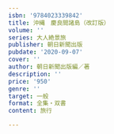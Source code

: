 ```yaml
---
isbn: '9784023339842'
title: 沖縄　慶良間諸島（改訂版）
volume: ''
series: 大人絶景旅
publisher: 朝日新聞出版
pubdate: '2020-09-07'
cover: ''
author: 朝日新聞出版編／著
description: ''
price: '950'
genre: ''
target: 一般
format: 全集・双書
content: 旅行

---
```

